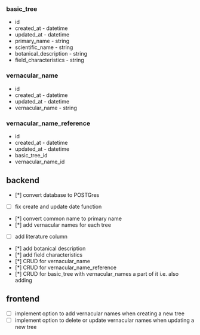 ### basic_tree
- id
- created_at - datetime
- updated_at - datetime
- primary_name - string
- scientific_name - string
- botanical_description - string
- field_characteristics - string

### vernacular_name
- id
- created_at - datetime
- updated_at - datetime
- vernacular_name - string

### vernacular_name_reference

- id
- created_at - datetime
- updated_at - datetime
- basic_tree_id
- vernacular_name_id


## backend
- [*] convert database to POSTGres
- [ ] fix create and update date function
- [*] convert common name to primary name
- [*] add vernacular names for each tree
- [ ] add literature column
- [*] add botanical description
- [*] add field characteristics
- [*] CRUD for vernacular_name
- [*] CRUD for vernacular_name_reference
- [*] CRUD for basic_tree with vernacular_names a part of it i.e. also adding

## frontend
- [ ] implement option to add vernacular names when creating a new tree
- [ ] implement option to delete or update vernacular names when updating a new tree
